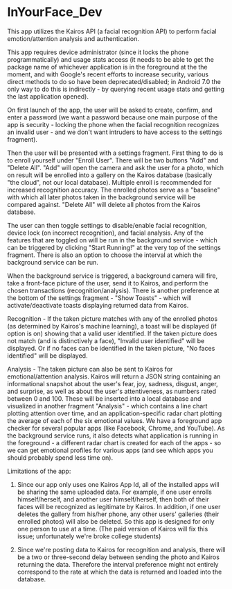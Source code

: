 # InYourFace_Dev

This app utilizes the Kairos API (a facial recognition API) to perform facial emotion/attention analysis and authentication. 

This app requires device administrator (since it locks the phone programmatically) and usage stats access (it needs to be able to get the package name of whichever application is in the foreground at the the moment, and with Google's recent efforts to increase security, various direct methods to do so have been deprecated/disabled; in Android 7.0 the only way to do this is indirectly - by querying recent usage stats and getting the last application opened). 

On first launch of the app, the user will be asked to create, confirm, and enter a password (we want a password because one main purpose of the app is security - locking the phone when the facial recognition recognizes an invalid user - and we don't want intruders to have access to the settings fragment). 

Then the user will be presented with a settings fragment. First thing to do is to enroll yourself under "Enroll User". There will be two buttons "Add" and "Delete All". "Add" will open the camera and ask the user for a photo, which on result will be enrolled into a gallery on the Kairos database (basically "the cloud", not our local database). Multiple enroll is recommended for increased recognition accuracy. The enrolled photos serve as a "baseline" with which all later photos taken in the background service will be compared against. "Delete All" will delete all photos from the Kairos database. 

The user can then toggle settings to disable/enable facial recognition, device lock (on incorrect recognition), and facial analysis. Any of the features that are toggled on will be run in the background service - which can be triggered by clicking "Start Running!" at the very top of the settings fragment. There is also an option to choose the interval at which the background service can be run. 

When the background service is triggered, a background camera will fire, take a front-face picture of the user, send it to Kairos, and perform the chosen transactions (recognition/analysis). There is another preference at the bottom of the settings fragment - "Show Toasts" - which will activate/deactivate toasts displaying returned data from Kairos. 

Recognition - 
If the taken picture matches with any of the enrolled photos (as determined by Kairos's machine learning), a toast will be displayed (if option is on) showing that a valid user identified. If the taken picture does not match (and is distinctively a face), "Invalid user identified" will be displayed. Or if no faces can be identified in the taken picture, "No faces identified" will be displayed.

Analysis -
The taken picture can also be sent to Kairos for emotional/attention analysis. Kairos will return a JSON string containing an informational snapshot about the user's fear, joy, sadness, disgust, anger, and surprise, as well as about the user's attentiveness, as numbers rated between 0 and 100. These will be inserted into a local database and visualized in another fragment "Analysis" - which contains a line chart plotting attention over time, and an application-specific radar chart plotting the average of each of the six emotional values. We have a foreground app checker for several popular apps (like Facebook, Chrome, and YouTube). As the background service runs, it also detects what application is running in the foreground - a different radar chart is created for each of the apps - so we can get emotional profiles for various apps (and see which apps you should probably spend less time on).



Limitations of the app:

1. Since our app only uses one Kairos App Id, all of the installed apps will be sharing the same uploaded data. For example, if one user enrolls himself/herself, and another user himself/herself, then both of their faces will be recognized as legitimate by Kairos. In addition, if one user deletes the gallery from his/her phone, any other users' galleries (their enrolled photos) will also be deleted. So this app is designed for only one person to use at a time. (The paid version of Kairos will fix this issue; unfortunately we're broke college students)

2. Since we're posting data to Kairos for recognition and analysis, there will be a two or three-second delay between sending the photo and Kairos returning the data. Therefore the interval preference might not entirely correspond to the rate at which the data is returned and loaded into the database.







